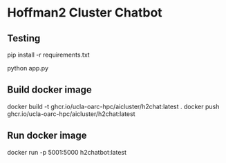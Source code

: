 # Hoffman2 Cluster Chatbot

## Testing
pip install -r requirements.txt

python app.py

## Build docker image
docker build -t ghcr.io/ucla-oarc-hpc/aicluster/h2chat:latest .
docker push ghcr.io/ucla-oarc-hpc/aicluster/h2chat:latest

## Run docker image
docker run -p 5001:5000  h2chatbot:latest

